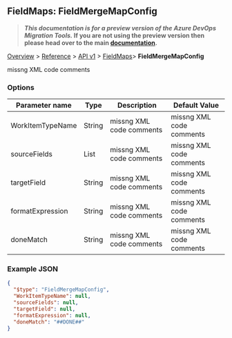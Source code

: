 ## FieldMaps: FieldMergeMapConfig

>**_This documentation is for a preview version of the Azure DevOps Migration Tools._ If you are not using the preview version then please head over to the main [documentation](https://nkdagility.github.io/azure-devops-migration-tools).**

[Overview](../././index.md) > [Reference](.././index.md) > [API v1](../index.md) > [FieldMaps](./index.md)> **FieldMergeMapConfig**

missng XML code comments

### Options

| Parameter name         | Type    | Description                              | Default Value                            |
|------------------------|---------|------------------------------------------|------------------------------------------|
| WorkItemTypeName | String | missng XML code comments | missng XML code comments |
| sourceFields | List | missng XML code comments | missng XML code comments |
| targetField | String | missng XML code comments | missng XML code comments |
| formatExpression | String | missng XML code comments | missng XML code comments |
| doneMatch | String | missng XML code comments | missng XML code comments |


### Example JSON

```JSON
{
  "$type": "FieldMergeMapConfig",
  "WorkItemTypeName": null,
  "sourceFields": null,
  "targetField": null,
  "formatExpression": null,
  "doneMatch": "##DONE##"
}
```